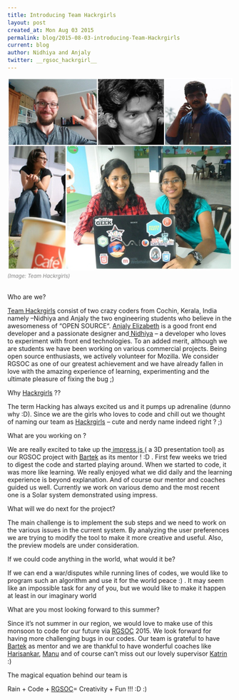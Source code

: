 ```yaml
---
title: Introducing Team Hackrgirls
layout: post
created_at: Mon Aug 03 2015
permalink: blog/2015-08-03-introducing-Team-Hackrgirls
current: blog
author: Nidhiya and Anjaly
twitter: __rgsoc_hackrgirl__
---
```



<img src="img/blog/2015/Introducing-Team-Hackrgirls.jpg" alt="Team Hackrgirls">
<br><font color="grey"><small><i>(Image: Team Hackrgirls)</i></small></font> 
<br><br>

Who are we?

<a href="https://twitter.com/RGSOC_Hackrgirl">Team Hackrgirls</a> consist of two crazy coders from Cochin, Kerala, India namely –Nidhiya and Anjaly the two engineering students who believe in the awesomeness of “OPEN SOURCE“. <a href="https://www.linkedin.com/in/anjalysaju">Anjaly Elizabeth</a> is a good front end developer and a passionate designer and<a href="https://about.me/nidhiya"> Nidhiya</a> – a developer who loves to experiment with front end technologies. To an added merit, although we are students we have been working on various commercial projects. Being open source enthusiasts, we actively volunteer for Mozilla. We consider RGSOC as one of our greatest achievement and we have already fallen in love with the amazing experience of learning, experimenting and the ultimate pleasure of fixing the bug ;)

Why <a href="https://twitter.com/RGSOC_Hackrgirl">Hackrgirls</a> ??

The term Hacking has always excited us and it pumps up adrenaline (dunno why :D). Since we are the girls who loves to code and chill out we thought of naming our team as <a href="https://twitter.com/RGSOC_Hackrgirl">Hackrgirls</a> – cute and nerdy name indeed right ? ;)

What are you working on ?

We are really excited to take up the<a href="https://github.com/impress/impress.js"> impress.js </a>( a 3D presentation tool) as our RGSOC project with <a href="https://teams.railsgirlssummerofcode.org/users/148">Bartek</a> as its mentor ! :D . First few weeks we tried to digest the code and started playing around. When we started to code, it was more like learning. We really enjoyed what we did daily and the learning experience is beyond explanation. And of course our mentor and coaches guided us well. Currently we  work on various demo and the most recent one is a Solar system demonstrated using impress.

What will we do next for the project?

The main challenge is to implement the sub steps and we need to work on the various issues in the current system. By analyzing the user preferences we are trying to modify the tool to make it more creative and useful. Also, the preview models are under consideration.

If we could code anything in the world, what would it be?

If we can end a war/disputes while running lines of codes, we would like to program such an algorithm and use it for the world peace :) . It may seem like an impossible task for any of you, but we would like to make it happen at least in our imaginary world

What are you most looking forward to this summer?

Since it’s not summer in our region, we would love to make use of this monsoon to code for our future via <a href="https://teams.railsgirlssummerofcode.org/">RGSOC</a> 2015. We look forward for having more challenging bugs in our codes. Our team is grateful to have <a href="https://teams.railsgirlssummerofcode.org/users/148">Bartek</a> as mentor and we are thankful to have wonderful coaches like <a href="https://teams.railsgirlssummerofcode.org/users/36">Harisankar</a>, <a href="https://teams.railsgirlssummerofcode.org/users/433">Manu</a> and of course can’t miss out our lovely supervisor <a href="https://teams.railsgirlssummerofcode.org/users/17">Katrin</a> :)

The magical equation behind our team is

Rain + Code + <a href="https://teams.railsgirlssummerofcode.org/">RGSOC</a>= Creativity + Fun !!! :D :)
